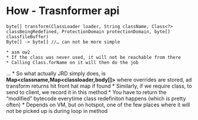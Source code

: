 # How - Trasnformer api
```
byte[] transform(ClassLoader loader, String className, Class<?> classBeingRedefined, ProtectionDomain protectionDomain, byte[] classfileBuffer)
Byte[] -> byte[] //… can not be more simple
```
	* asm ow2	
	* If the class was never used, it will not be reachable from there
	* Calling Class.forName on it will then do the job
...
	* So what actually JRD simply does, is **Map<classname,Map<classloader,body[]>** where overrides are stored, ad transform returns  hit front hat map if found
	* Similarly, if we require class, to send to client, we record it in this method
	* You have to return the “modified” bytecode everytime class redefiniton happens (which is pretty often)
	* Depends on VM, but on hotspot, one of the few places where it will not be picked up is during loop in method

















